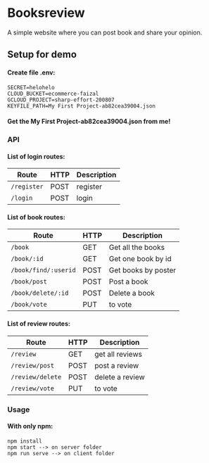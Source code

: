 # Booksreview
A simple website where you can post book and share your opinion.

## Setup for demo

#### Create file .env:
```
SECRET=helohelo
CLOUD_BUCKET=ecommerce-faizal
GCLOUD_PROJECT=sharp-effort-200807
KEYFILE_PATH=My First Project-ab82cea39004.json
```

#### Get the My First Project-ab82cea39004.json from me!

### API

#### List of login routes:

| Route                    | HTTP | Description          |
| ------------------------ | ---- | -------------------- |
| `/register`              | POST | register             |
| `/login`                 | POST | login                |

#### List of book routes:

| Route                  | HTTP   | Description                           |
| ---------------------- | ------ | ------------------------------------- |
| `/book`             | GET    | Get all the books                  |
| `/book/:id`         | GET    | Get one book by id                 |
| `/book/find/:userid`      | POST    | Get books by poster                |
| `/book/post`        | POST   | Post a book                       |
| `/book/delete/:id`  | POST | Delete a book                     |
| `/book/vote`                 | PUT | to vote                |

#### List of review routes:

| Route                    | HTTP | Description          |
| ------------------------ | ---- | -------------------- |
| `/review`              | GET | get all reviews             |
| `/review/post`                 | POST | post a review                |
| `/review/delete`                 | POST | delete a review                |
| `/review/vote`                 | PUT | to vote                |

### Usage
#### With only npm:

```
npm install 
npm start --> on server folder
npm run serve --> on client folder
```